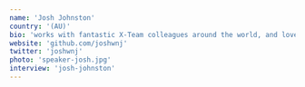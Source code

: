 ```yaml
---
name: 'Josh Johnston'
country: '(AU)'
bio: 'works with fantastic X-Team colleagues around the world, and loves learning new ways to collaborate over time and space. And spends as much time as possible at the beach with lovely wife and daughters.'
website: 'github.com/joshwnj'
twitter: 'joshwnj'
photo: 'speaker-josh.jpg'
interview: 'josh-johnston'
---
```

